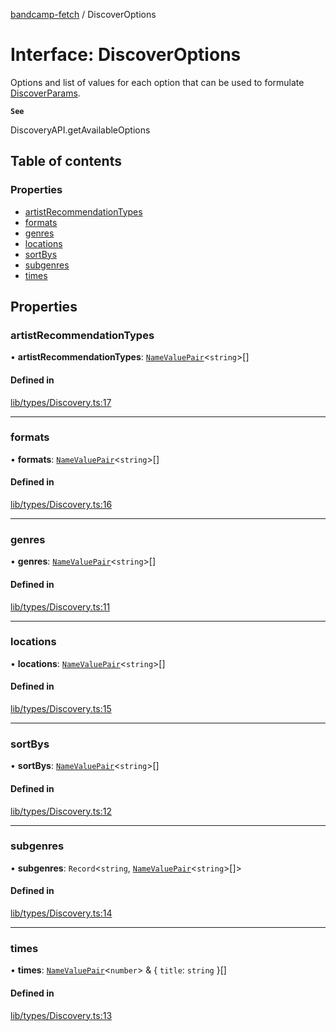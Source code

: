 [bandcamp-fetch](../README.md) / DiscoverOptions

# Interface: DiscoverOptions

Options and list of values for each option that can be used to formulate [DiscoverParams](DiscoverParams.md).

**`See`**

DiscoveryAPI.getAvailableOptions

## Table of contents

### Properties

- [artistRecommendationTypes](DiscoverOptions.md#artistrecommendationtypes)
- [formats](DiscoverOptions.md#formats)
- [genres](DiscoverOptions.md#genres)
- [locations](DiscoverOptions.md#locations)
- [sortBys](DiscoverOptions.md#sortbys)
- [subgenres](DiscoverOptions.md#subgenres)
- [times](DiscoverOptions.md#times)

## Properties

### artistRecommendationTypes

• **artistRecommendationTypes**: [`NameValuePair`](NameValuePair.md)<`string`\>[]

#### Defined in

[lib/types/Discovery.ts:17](https://github.com/patrickkfkan/bandcamp-fetch/blob/19ec315/src/lib/types/Discovery.ts#L17)

___

### formats

• **formats**: [`NameValuePair`](NameValuePair.md)<`string`\>[]

#### Defined in

[lib/types/Discovery.ts:16](https://github.com/patrickkfkan/bandcamp-fetch/blob/19ec315/src/lib/types/Discovery.ts#L16)

___

### genres

• **genres**: [`NameValuePair`](NameValuePair.md)<`string`\>[]

#### Defined in

[lib/types/Discovery.ts:11](https://github.com/patrickkfkan/bandcamp-fetch/blob/19ec315/src/lib/types/Discovery.ts#L11)

___

### locations

• **locations**: [`NameValuePair`](NameValuePair.md)<`string`\>[]

#### Defined in

[lib/types/Discovery.ts:15](https://github.com/patrickkfkan/bandcamp-fetch/blob/19ec315/src/lib/types/Discovery.ts#L15)

___

### sortBys

• **sortBys**: [`NameValuePair`](NameValuePair.md)<`string`\>[]

#### Defined in

[lib/types/Discovery.ts:12](https://github.com/patrickkfkan/bandcamp-fetch/blob/19ec315/src/lib/types/Discovery.ts#L12)

___

### subgenres

• **subgenres**: `Record`<`string`, [`NameValuePair`](NameValuePair.md)<`string`\>[]\>

#### Defined in

[lib/types/Discovery.ts:14](https://github.com/patrickkfkan/bandcamp-fetch/blob/19ec315/src/lib/types/Discovery.ts#L14)

___

### times

• **times**: [`NameValuePair`](NameValuePair.md)<`number`\> & { `title`: `string`  }[]

#### Defined in

[lib/types/Discovery.ts:13](https://github.com/patrickkfkan/bandcamp-fetch/blob/19ec315/src/lib/types/Discovery.ts#L13)
